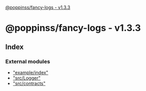 [@poppinss/fancy-logs - v1.3.3](README.md)

# @poppinss/fancy-logs - v1.3.3

## Index

### External modules

* ["example/index"](modules/_example_index_.md)
* ["src/Logger"](modules/_src_logger_.md)
* ["src/contracts"](modules/_src_contracts_.md)
